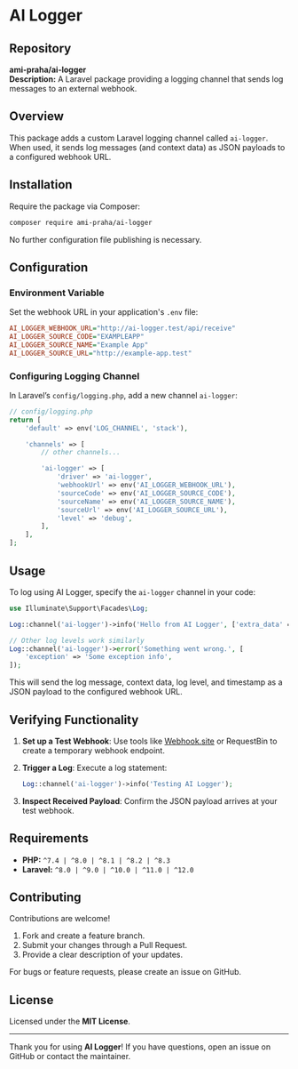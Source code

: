 # AI Logger

## Repository
**ami-praha/ai-logger**  
**Description:** A Laravel package providing a logging channel that sends log messages to an external webhook.

## Overview
This package adds a custom Laravel logging channel called `ai-logger`. When used, it sends log messages (and context data) as JSON payloads to a configured webhook URL.

## Installation
Require the package via Composer:

```sh
composer require ami-praha/ai-logger
```

No further configuration file publishing is necessary.

## Configuration
### Environment Variable
Set the webhook URL in your application's `.env` file:

```ini
AI_LOGGER_WEBHOOK_URL="http://ai-logger.test/api/receive"
AI_LOGGER_SOURCE_CODE="EXAMPLEAPP"
AI_LOGGER_SOURCE_NAME="Example App"
AI_LOGGER_SOURCE_URL="http://example-app.test"
```

### Configuring Logging Channel
In Laravel’s `config/logging.php`, add a new channel `ai-logger`:

```php
// config/logging.php
return [
    'default' => env('LOG_CHANNEL', 'stack'),

    'channels' => [
        // other channels...

        'ai-logger' => [
            'driver' => 'ai-logger',
            'webhookUrl' => env('AI_LOGGER_WEBHOOK_URL'),
            'sourceCode' => env('AI_LOGGER_SOURCE_CODE'),
            'sourceName' => env('AI_LOGGER_SOURCE_NAME'),
            'sourceUrl' => env('AI_LOGGER_SOURCE_URL'),
            'level' => 'debug',
        ],
    ],
];
```

## Usage
To log using AI Logger, specify the `ai-logger` channel in your code:

```php
use Illuminate\Support\Facades\Log;

Log::channel('ai-logger')->info('Hello from AI Logger', ['extra_data' => 'test']);

// Other log levels work similarly
Log::channel('ai-logger')->error('Something went wrong.', [
    'exception' => 'Some exception info',
]);
```

This will send the log message, context data, log level, and timestamp as a JSON payload to the configured webhook URL.

## Verifying Functionality
1. **Set up a Test Webhook**: Use tools like [Webhook.site](https://webhook.site) or RequestBin to create a temporary webhook endpoint.
2. **Trigger a Log**: Execute a log statement:
   
   ```php
   Log::channel('ai-logger')->info('Testing AI Logger');
   ```

3. **Inspect Received Payload**: Confirm the JSON payload arrives at your test webhook.

## Requirements
- **PHP:** `^7.4 | ^8.0 | ^8.1 | ^8.2 | ^8.3`
- **Laravel:** `^8.0 | ^9.0 | ^10.0 | ^11.0 | ^12.0`

## Contributing
Contributions are welcome!

1. Fork and create a feature branch.
2. Submit your changes through a Pull Request.
3. Provide a clear description of your updates.

For bugs or feature requests, please create an issue on GitHub.

## License
Licensed under the **MIT License**.

---
Thank you for using **AI Logger**! If you have questions, open an issue on GitHub or contact the maintainer.